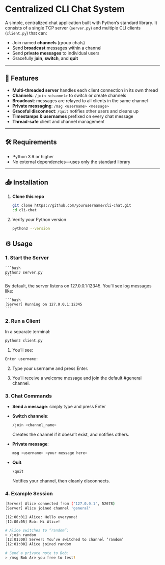 # Centralized CLI Chat System

A simple, centralized chat application built with Python’s standard library. It consists of a single TCP server (`server.py`) and multiple CLI clients (`client.py`) that can:

- Join named **channels** (group chats)  
- Send **broadcast** messages within a channel  
- Send **private messages** to individual users  
- Gracefully **join**, **switch**, and **quit**  

---

## 🚀 Features

- **Multi-threaded server** handles each client connection in its own thread  
- **Channels**: `/join <channel>` to switch or create channels  
- **Broadcast**: messages are relayed to all clients in the same channel  
- **Private messaging**: `/msg <username> <message>`  
- **Graceful disconnect**: `/quit` notifies other users and cleans up  
- **Timestamps & usernames** prefixed on every chat message  
- **Thread-safe** client and channel management  

---

## 🛠️ Requirements

- Python 3.6 or higher  
- No external dependencies—uses only the standard library  

---

## 📥 Installation

1. **Clone this repo**  
   ```bash
   git clone https://github.com/yourusername/cli-chat.git
   cd cli-chat
   ```

2. Verify your Python version
    ```bash
    python3 --version
    ```

## ⚙️ Usage

### 1. Start the Server

    ```bash
    python3 server.py
    ```

By default, the server listens on 127.0.0.1:12345. You’ll see log messages like:

    ```bash
    [Server] Running on 127.0.0.1:12345
    ```

### 2. Run a Client

In a separate terminal:

```bash
python3 client.py
```

1. You’ll see:

```bash
Enter username:
```

2. Type your username and press Enter.

3. You’ll receive a welcome message and join the default #general channel.

### 3. Chat Commands

- **Send a message**: simply type and press Enter

- **Switch channels**:

    ```bash
    /join <channel_name>
    ```
    Creates the channel if it doesn’t exist, and notifies others.

- **Private message**:

    ```bash
    msg <username> <your message here>
    ```

- **Quit**:

    ```bash
    \quit
    ```

    Notifies your channel, then cleanly disconnects.

### 4. Example Session

```bash
[Server] Alice connected from ('127.0.0.1', 52678)
[Server] Alice joined channel 'general'

[12:00:01] Alice: Hello everyone!
[12:00:05] Bob: Hi Alice!

# Alice switches to “random”:
> /join random
[12:01:00] Server: You’ve switched to channel ‘random’
[12:01:00] Alice joined random

# Send a private note to Bob:
> /msg Bob Are you free to test?
```
